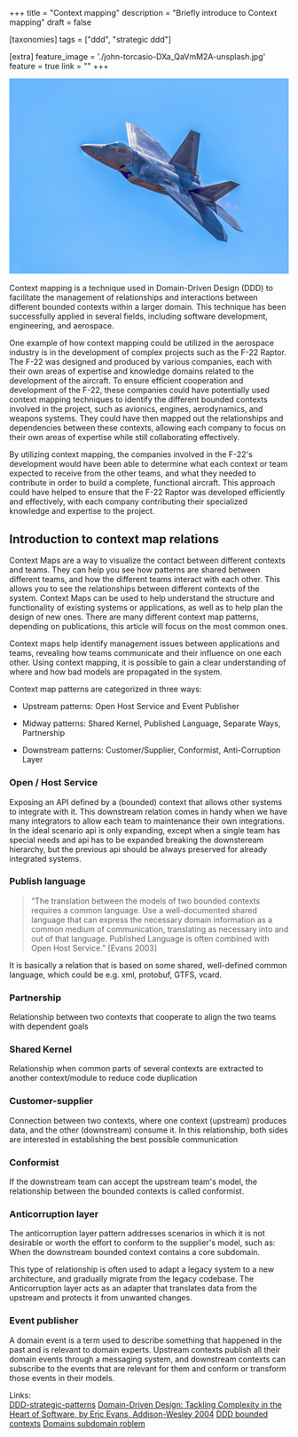 +++
title = "Context mapping"
description = "Briefly introduce to Context mapping"
draft = false

[taxonomies]
tags = ["ddd", "strategic ddd"]

[extra]
feature_image = './john-torcasio-DXa_QaVmM2A-unsplash.jpg'
feature = true
link = ""
+++

![Streams](john-torcasio-DXa_QaVmM2A-unsplash.jpg)

Context mapping is a technique used in Domain-Driven Design (DDD) to facilitate the management of relationships and interactions between different bounded contexts within a larger domain. This technique has been successfully applied in several fields, including software development, engineering, and aerospace.

One example of how context mapping could be utilized in the aerospace industry is in the development of complex projects such as the F-22 Raptor. The F-22 was designed and produced by various companies, each with their own areas of expertise and knowledge domains related to the development of the aircraft. To ensure efficient cooperation and development of the F-22, these companies could have potentially used context mapping techniques to identify the different bounded contexts involved in the project, such as avionics, engines, aerodynamics, and weapons systems. They could have then mapped out the relationships and dependencies between these contexts, allowing each company to focus on their own areas of expertise while still collaborating effectively.

By utilizing context mapping, the companies involved in the F-22's development would have been able to determine what each context or team expected to receive from the other teams, and what they needed to contribute in order to build a complete, functional aircraft. This approach could have helped to ensure that the F-22 Raptor was developed efficiently and effectively, with each company contributing their specialized knowledge and expertise to the project.

## Introduction to context map relations 

Context Maps are a way to visualize the contact between different contexts and teams. They can help you see how patterns are shared between different teams, and how the different teams interact with each other. This allows you to see the relationships between different contexts of the system. Context Maps can be used to help understand the structure and functionality of existing systems or applications, as well as to help plan the design of new ones. There are many different context map patterns, depending on publications, this article will focus on the most common ones.

Context maps help identify management issues between applications and teams, revealing how teams communicate and their influence on one each other. Using context mapping, it is possible to gain a clear understanding of where and how bad models are propagated in the system.

Context map patterns are categorized in three ways:

- Upstream patterns: Open Host Service and Event Publisher

- Midway patterns: Shared Kernel, Published Language, Separate Ways, Partnership

- Downstream patterns: Customer/Supplier, Conformist, Anti-Corruption Layer

### Open / Host Service
Exposing an API defined by a (bounded) context that allows other systems to integrate with it. This downstream relation comes in handy when we have many integrators to allow each team to maintenance their own integrations. In the ideal scenario api is only expanding, except when a single team has special needs and api has to be expanded breaking the downsteream hierarchy, but the previous api should be always preserved for already integrated systems.


### Publish language

> “The translation between the models of two bounded contexts requires a common language. Use a well-documented shared language that can express the necessary domain information as a common medium of communication, translating as necessary into and out of that language. Published Language is often combined with Open Host Service.” [Evans 2003]

It is basically a relation that is based on some shared, well-defined common language, which could be e.g. xml, protobuf, GTFS, vcard.


### Partnership
Relationship between two contexts that cooperate to align the two teams with dependent goals

### Shared Kernel
Relationship when common parts of several contexts are extracted to another context/module to reduce code duplication

### Customer-supplier
Connection between two contexts, where one context (upstream) produces data, and the other (downstream) consume it. In this relationship, both sides are interested in establishing the best possible communication

### Conformist
If the downstream team can accept the upstream team's model, the relationship between the bounded contexts is called conformist.

### Anticorruption layer
The anticorruption layer pattern addresses scenarios in which it is not desirable or worth the effort to conform to the supplier's model, such as: When the downstream bounded context contains a core subdomain.

This type of relationship is often used to adapt a legacy system to a new architecture, and gradually migrate from the legacy codebase. The Anticorruption layer acts as an adapter that translates data from the upstream and protects it from unwanted changes.

### Event publisher

A domain event is a term used to describe something that happened in the past and is relevant to domain experts. Upstream contexts publish all their domain events through a messaging system, and downstream contexts can subscribe to the events that are relevant for them and conform or transform those events in their models.

Links:  
[DDD-strategic-patterns](https://pubs.opengroup.org/architecture/o-aa-standard/DDD-strategic-patterns.html)
[Domain-Driven Design: Tackling Complexity in the Heart of Software, by Eric Evans, Addison-Wesley 2004](http://ddd.fed.wiki.org/)
[DDD bounded contexts](https://www.baeldung.com/java-modules-ddd-bounded-contexts)
[Domains subdomain roblem](https://medium.com/nick-tune-tech-strategy-blog/domains-subdomain-problem-solution-space-in-ddd-clearly-defined-e0b49c7b586c)